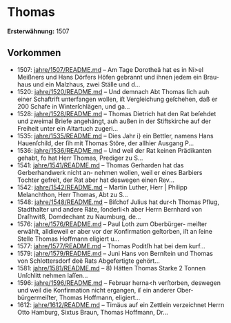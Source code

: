 # Thomas

**Ersterwähnung:** 1507

## Vorkommen
- 1507: [jahre/1507/README.md](../jahre/1507/README.md) – Am Tage Dorotheä hat es in Ni>el Meißners und
Hans Dörfers Höfen gebrannt und ihnen jedem ein Brau-
haus und ein Malzhaus, zwei Ställe und d...
- 1520: [jahre/1520/README.md](../jahre/1520/README.md) – Und
demnach Abt Thomas ſich auh einer Schaftrift unterfangen
wollen, iſt Vergleichung geſchehen, daß er 200 Schafe in
Winterſchlägen, und ga...
- 1528: [jahre/1528/README.md](../jahre/1528/README.md) – Thomas Dietrich hat den Rat beſehdet und zweimal
Briefe angehängt, auh außen in der Stiftskirche auf der
Freiheit unter ein Altartuch zugeri...
- 1535: [jahre/1535/README.md](../jahre/1535/README.md) – Dies Jahr i} ein Bettler, namens Hans Hauenſchild,
der ſih mit Thomas Störe, der allhier Ausgang P...
- 1536: [jahre/1536/README.md](../jahre/1536/README.md) – Und weil der Rat keinen Prädikanten
gehabt, fo hat Herr Thomas, Prediger zu S...
- 1541: [jahre/1541/README.md](../jahre/1541/README.md) – Thomas Gerharden hat das Gerberhandwerk nicht an-
nehmen wollen, weil er eines Barbiers Tochter gefreit,
der Rat aber hat deswegen einen Rev...
- 1542: [jahre/1542/README.md](../jahre/1542/README.md) – Martin Luther, Herr |
Philipp Melanchthon, Herr Thomas, Abt zu S...
- 1548: [jahre/1548/README.md](../jahre/1548/README.md) – Biſchof Julius hat dur<h Thomas Pflug, Stadthalter
und andere Räte, ſonderli<h aber Herrn Bernhard von
Draſhwitß, Domdechant zu Naumburg, de...
- 1576: [jahre/1576/README.md](../jahre/1576/README.md) – Paul Loth zum Oberbürger-
meiſter erwählt, alldieweil er aber vor der Konfirmation
geſtorben, iſt an ſeine Stelle Thomas Hoffmann eligiert
u...
- 1577: [jahre/1577/README.md](../jahre/1577/README.md) – Thomas Poditſh hat bei dem kurf...
- 1579: [jahre/1579/README.md](../jahre/1579/README.md) – Juni
Hans von Bernſtein und Thomas von Schlottersdorf deë
Rats Abgefertigte gehört...
- 1581: [jahre/1581/README.md](../jahre/1581/README.md) – 8) Hätten Thomas Starke 2 Tonnen Unſchlitt nehmen
laſſen...
- 1596: [jahre/1596/README.md](../jahre/1596/README.md) – Februar herna<h verſtorben, deswegen und weil
die Konfirmation nicht ergangen, iſ ein anderer Ober-
bürgermeiſter, Thomas Hoffmann, eligiert...
- 1612: [jahre/1612/README.md](../jahre/1612/README.md) – Timäus auf
ein Zettlein verzeichnet Herrn Otto Hamburg, Sixtus
Braun, Thomas Hoffmann, Dr...
